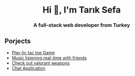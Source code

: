 <h1 align="center">Hi 👋, I'm Tarık Sefa</h1>
<h3 align="center">A full-stack web developer from Turkey</h3>

## Porjects
  - [Play tic tac toe Game](https://xoxgame.netlify.app)
  - [Music listening real-time with friends](https://gosmacx.netlify.app)
  - [Check out valorant weapons](https://valorant-weapons.netlify.app)
  - [Chat Application](https://gosmac.netlify.app)
